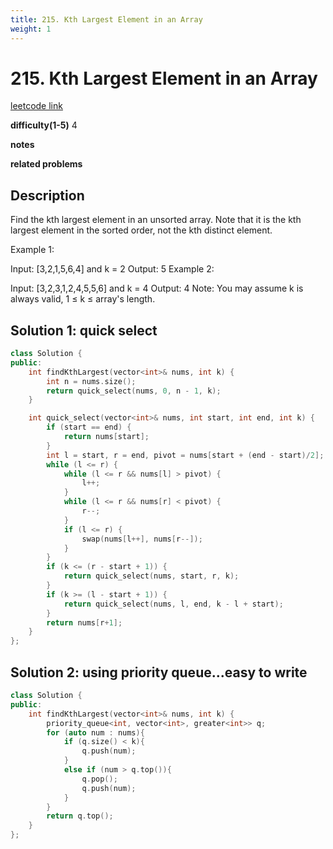 ```yaml
---
title: 215. Kth Largest Element in an Array
weight: 1
---
```

# 215. Kth Largest Element in an Array
[leetcode link](https://leetcode.com/problems/kth-largest-element-in-an-array/)

**difficulty(1-5)** 
4

**notes**   

**related problems**


## Description
Find the kth largest element in an unsorted array. Note that it is the kth largest element in the sorted order, not the kth distinct element.

Example 1:

Input: [3,2,1,5,6,4] and k = 2
Output: 5
Example 2:

Input: [3,2,3,1,2,4,5,5,6] and k = 4
Output: 4
Note:
You may assume k is always valid, 1 ≤ k ≤ array's length.

## Solution 1: quick select
```c++
class Solution {
public:
    int findKthLargest(vector<int>& nums, int k) {
        int n = nums.size(); 
        return quick_select(nums, 0, n - 1, k);
    }

    int quick_select(vector<int>& nums, int start, int end, int k) {
        if (start == end) {
            return nums[start];
        }
        int l = start, r = end, pivot = nums[start + (end - start)/2];
        while (l <= r) {
            while (l <= r && nums[l] > pivot) {
                l++;
            }
            while (l <= r && nums[r] < pivot) {
                r--;
            }
            if (l <= r) {
                swap(nums[l++], nums[r--]);
            }
        }
        if (k <= (r - start + 1)) {
            return quick_select(nums, start, r, k);
        }
        if (k >= (l - start + 1)) {
            return quick_select(nums, l, end, k - l + start);
        }
        return nums[r+1];
    }
};
```
## Solution 2: using priority queue...easy to write
```c++
class Solution {
public:
    int findKthLargest(vector<int>& nums, int k) {
        priority_queue<int, vector<int>, greater<int>> q;
        for (auto num : nums){
            if (q.size() < k){
                q.push(num);
            }
            else if (num > q.top()){
                q.pop();
                q.push(num);
            }
        }
        return q.top();
    }
};
```


